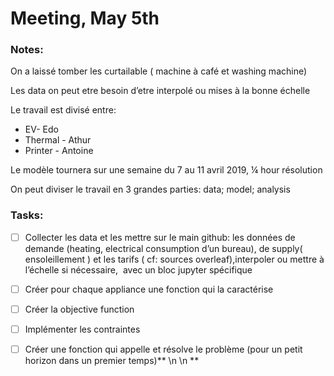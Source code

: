 # Meeting, May 5th

### Notes:

On a laissé tomber les curtailable ( machine à café et washing machine)

Les data on peut etre besoin d’etre interpolé ou mises à la bonne échelle

Le travail est divisé entre:

* EV- Edo
* Thermal - Athur
* Printer - Antoine

Le modèle tournera sur une semaine du 7 au 11 avril 2019, ¼ hour résolution

On peut diviser le travail en 3 grandes parties: data; model; analysis

### Tasks:

- [ ] Collecter les data et les mettre sur le main github: les données de demande (heating, electrical consumption d’un bureau), de supply( ensoleillement ) et les tarifs ( cf: sources overleaf),interpoler ou mettre à l’échelle si nécessaire,  avec un bloc jupyter spécifique
- [ ] Créer pour chaque appliance une fonction qui la caractérise
- [ ] Créer la objective function
- [ ] Implémenter les contraintes
- [ ] Créer une fonction qui appelle et résolve le problème (pour un petit horizon dans un premier temps)\*\* \n  \n \*\*


